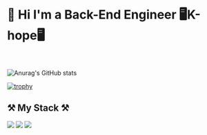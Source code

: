 # 👋 Hi I'm a Back-End Engineer 🖥️K-hope🖥️

<br>

![Anurag's GitHub stats](https://github-readme-stats.vercel.app/api?username=KIMHUEMANG&show_icons=true&theme=github_dark)

[![trophy](https://github-profile-trophy.vercel.app/?username=KIMHUEMANG&theme=onedark)](https://github.com/ryo-ma/github-profile-trophy)



## ⚒️ My Stack ⚒️

<img src="https://img.shields.io/badge/Spring-6DB33F?style=for-the-badge&logo=Spring&logoColor=white"> <img src="https://img.shields.io/badge/Spring Boot-6DB33F?style=for-the-badge&logo=SpringBoot&logoColor=white"> <img src="https://img.shields.io/badge/AWS-232F3E?style=for-the-badge&logo=Amazon aws&logoColor=white">

